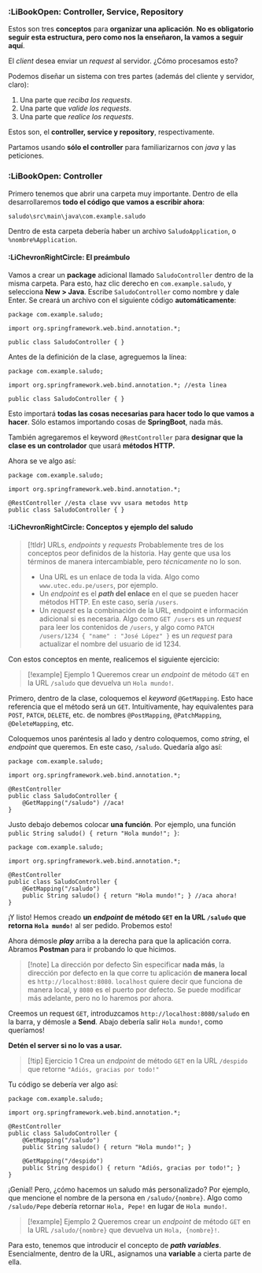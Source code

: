 ### :LiBookOpen: Controller, Service, Repository

Estos son tres **conceptos** para **organizar una aplicación**. **No es obligatorio seguir esta estructura, pero como nos la enseñaron, la vamos a seguir aquí**.

El *client* desea enviar un *request* al servidor. ¿Cómo procesamos esto?

Podemos diseñar un sistema con tres partes (además del cliente y servidor, claro):
1. Una parte que *reciba los requests*.
2. Una parte que *valide los requests*.
3. Una parte que *realice los requests*.

Estos son, el **controller, service y repository**, respectivamente.

Partamos usando **sólo el controller** para familiarizarnos con *java* y las peticiones.

### :LiBookOpen: Controller

Primero tenemos que abrir una carpeta muy importante. Dentro de ella desarrollaremos **todo el código que vamos a escribir ahora**:

```
saludo\src\main\java\com.example.saludo
```

Dentro de esta carpeta debería haber un archivo `SaludoApplication`, o `%nombre%Application`.

#### :LiChevronRightCircle: El preámbulo

Vamos a crear un **package** adicional llamado `SaludoController` dentro de la misma carpeta. Para esto, haz clic derecho en `com.example.saludo`, y selecciona **New > Java**. Escribe `SaludoController` como nombre y dale Enter. Se creará un archivo con el siguiente código **automáticamente**:

```
package com.example.saludo;  

import org.springframework.web.bind.annotation.*;
  
public class SaludoController { }
```

Antes de la definición de la clase, agreguemos la línea:

```
package com.example.saludo;  

import org.springframework.web.bind.annotation.*; //esta linea
  
public class SaludoController { }
```

Esto importará **todas las cosas necesarias para hacer todo lo que vamos a hacer**. Sólo estamos importando cosas de **SpringBoot**, nada más.

También agregaremos el keyword `@RestController` para **designar que la clase es un controlador** que usará **métodos HTTP.**

Ahora se ve algo así:

```
package com.example.saludo;

import org.springframework.web.bind.annotation.*;

@RestController //esta clase vvv usara metodos http
public class SaludoController { }
```

#### :LiChevronRightCircle: Conceptos y ejemplo del saludo

>[!tldr] URLs, *endpoints* y *requests*
>Probablemente tres de los conceptos peor definidos de la historia. Hay gente que usa los términos de manera intercambiable, pero *técnicamente* no lo son.
>- Una URL es un enlace de toda la vida. Algo como `www.utec.edu.pe/users`, por ejemplo.
>- Un *endpoint* es el ***path* del enlace** en el que se pueden hacer métodos HTTP. En este caso, sería `/users`.
>- Un *request* es la combinación de la URL, endpoint e información adicional si es necesaria. Algo como `GET /users` es un *request* para leer los contenidos de `/users`, y  algo como `PATCH /users/1234 { "name" : "José López" }` es un *request* para actualizar el nombre del usuario de id 1234.

Con estos conceptos en mente, realicemos el siguiente ejercicio:

>[!example] Ejemplo 1
>Queremos crear un *endpoint* de método `GET` en la URL `/saludo` que devuelva un `Hola mundo!`.

Primero, dentro de la clase, coloquemos el *keyword* `@GetMapping`. Esto hace referencia que el método será un `GET`. Intuitivamente, hay equivalentes para `POST`, `PATCH`, `DELETE`, etc. de nombres `@PostMapping`, `@PatchMapping`, `@DeleteMapping`, etc.

Coloquemos unos paréntesis al lado y dentro coloquemos, como *string*, el *endpoint* que queremos. En este caso, `/saludo`. Quedaría algo así:

```
package com.example.saludo;  

import org.springframework.web.bind.annotation.*;

@RestController
public class SaludoController {
	@GetMapping("/saludo") //aca!
}
```

Justo debajo debemos colocar **una función**. Por ejemplo, una función `public String saludo() { return "Hola mundo!"; }`:

```
package com.example.saludo;  

import org.springframework.web.bind.annotation.*;

@RestController
public class SaludoController {
	@GetMapping("/saludo")
	public String saludo() { return "Hola mundo!"; } //aca ahora!
}
```

¡Y listo! Hemos creado **un *endpoint* de método `GET` en la URL `/saludo` que retorna `Hola mundo!`** al ser pedido. Probemos esto!

Ahora démosle ***play*** arriba a la derecha para que la aplicación corra. Abramos **Postman** para ir probando lo que hicimos.

>[!note] La dirección por defecto
>Sin especificar **nada más**, la dirección por defecto en la que corre tu aplicación **de manera local** es `http://localhost:8080`. `localhost` quiere decir que funciona de manera local, y `8080` es el puerto por defecto. Se puede modificar más adelante, pero no lo haremos por ahora.

Creemos un request `GET`, introduzcamos `http://localhost:8080/saludo` en la barra, y démosle a **Send**. Abajo debería salir `Hola mundo!`, como queríamos!

**Detén el server si no lo vas a usar.**

>[!tip] Ejercicio 1
>Crea un *endpoint* de método `GET` en la URL `/despido` que retorne `"Adiós, gracias por todo!"`

Tu código se debería ver algo así:

```
package com.example.saludo;  
  
import org.springframework.web.bind.annotation.*;  
  
@RestController  
public class SaludoController {  
    @GetMapping("/saludo")  
    public String saludo() { return "Hola mundo!"; }  
	
    @GetMapping("/despido")  
    public String despido() { return "Adiós, gracias por todo!"; }  
}
```

¡Genial! Pero, ¿cómo hacemos un saludo más personalizado? Por ejemplo, que mencione el nombre de la persona en `/saludo/{nombre}`. Algo como `/saludo/Pepe` debería retornar `Hola, Pepe!` en lugar de `Hola mundo!`.

>[!example] Ejemplo 2
>Queremos crear un *endpoint* de método `GET` en la URL `/saludo/{nombre}` que devuelva un `Hola, {nombre}!`.

Para esto, tenemos que introducir el concepto de ***path variables***. Esencialmente, dentro de la URL, asignamos una **variable** a cierta parte de ella.